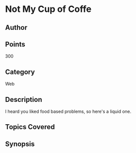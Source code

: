 # Not My Cup of Coffe
## Author

## Points
300
## Category
Web
## Description
I heard you liked food based problems, so here's a liquid one.
## Topics Covered

## Synopsis

